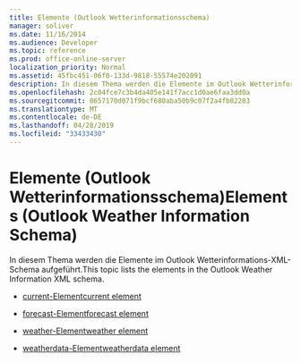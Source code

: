 ```yaml
---
title: Elemente (Outlook Wetterinformationsschema)
manager: soliver
ms.date: 11/16/2014
ms.audience: Developer
ms.topic: reference
ms.prod: office-online-server
localization_priority: Normal
ms.assetid: 45fbc451-06f0-133d-9818-55574e202091
description: In diesem Thema werden die Elemente im Outlook Wetterinformations-XML-Schema aufgeführt.
ms.openlocfilehash: 2c04fce7c3b4da405e141f7acc1d0ae6faa3dd0a
ms.sourcegitcommit: 8657170d071f9bcf680aba50b9c07f2a4fb82283
ms.translationtype: MT
ms.contentlocale: de-DE
ms.lasthandoff: 04/28/2019
ms.locfileid: "33433430"
---
```

# <a name="elements-outlook-weather-information-schema"></a><span data-ttu-id="8f9fc-103">Elemente (Outlook Wetterinformationsschema)</span><span class="sxs-lookup"><span data-stu-id="8f9fc-103">Elements (Outlook Weather Information Schema)</span></span>

<span data-ttu-id="8f9fc-104">In diesem Thema werden die Elemente im Outlook Wetterinformations-XML-Schema aufgeführt.</span><span class="sxs-lookup"><span data-stu-id="8f9fc-104">This topic lists the elements in the Outlook Weather Information XML schema.</span></span>
  
- [<span data-ttu-id="8f9fc-105">current-Element</span><span class="sxs-lookup"><span data-stu-id="8f9fc-105">current element</span></span>](current-element-weathertype-complextypeoutlook-weather-information-schema.md)
    
- [<span data-ttu-id="8f9fc-106">forecast-Element</span><span class="sxs-lookup"><span data-stu-id="8f9fc-106">forecast element</span></span>](forecast-element-weathertype-complextypeoutlook-weather-information-schema.md)
    
- [<span data-ttu-id="8f9fc-107">weather-Element</span><span class="sxs-lookup"><span data-stu-id="8f9fc-107">weather element</span></span>](weather-element-weatherdata-elementoutlook-weather-information-schema.md)
    
- [<span data-ttu-id="8f9fc-108">weatherdata-Element</span><span class="sxs-lookup"><span data-stu-id="8f9fc-108">weatherdata element</span></span>](weatherdata-element-outlook-weather-information-schema.md)
    

